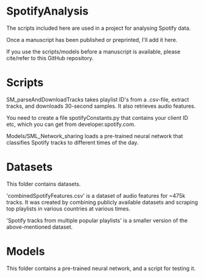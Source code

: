 # SpotifyAnalysis

The scripts included here are used in a project for analysing Spotify data.

Once a manuscript has been published or preprinted, I'll add it here.

If you use the scripts/models before a manuscript is available, please cite/refer to this GitHub repository.

# Scripts

SM_parseAndDownloadTracks takes playlist ID's from a .csv-file, extract tracks, and downloads 30-second samples. It also retrieves audio features.

You need to create a file spotifyConstants.py that contains your client ID etc, which you can get from developer.spotify.com.

Models/SML_Network_sharing loads a pre-trained neural network that classifies Spotify tracks to different times of the day.

# Datasets

This folder contains datasets.

'combinedSpotifyFeatures.csv' is a dataset of audio features for ~475k tracks. It was created by combining publicly available datasets and scraping top playlists in various countries at various times.

'Spotify tracks from multiple popular playlists' is a smaller version of the above-mentioned dataset.

# Models

This folder contains a pre-trained neural network, and a script for testing it.
